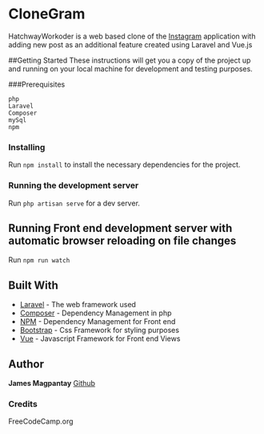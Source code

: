 # CloneGram

HatchwayWorkoder is a web based clone of the [Instagram](https://www.instagram.com/) application with adding new post as an additional feature created using Laravel and Vue.js

##Getting Started
These instructions will get you a copy of the project up and running on your local machine for development and testing purposes. 

###Prerequisites
```
php
Laravel
Composer
mySql
npm
```

### Installing

Run `npm install` to install the necessary dependencies for the project.

### Running the development server

Run `php artisan serve` for a dev server. 

## Running Front end development server with automatic browser reloading on file changes

Run `npm run watch` 

## Built With

* [Laravel](https://laravel.com) - The web framework used
* [Composer](https://getcomposer.org/doc/) - Dependency Management in php
* [NPM](https://www.npmjs.com/) - Dependency Management for Front end
* [Bootstrap](https://getbootstrap.com/) - Css Framework for styling purposes
* [Vue](https://vuejs.org/) - Javascript Framework for Front end Views
## Author

**James Magpantay** [Github](https://github.com/saywhatjames)

### Credits 
FreeCodeCamp.org

